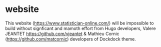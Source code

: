 # website

This website (https://www.statistician-online.com/) will be impossible to build without signficant and mamoth effort from Hugo developers, Valere JEANTET https://github.com/vjeantet & Mathieu Cornic (https://github.com/matcornic) developers of Dockdock theme.
